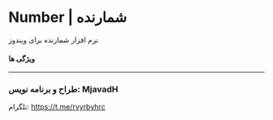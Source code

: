 # Number | شمارنده
نرم افزار شمارنده برای ویندوز

<h4>
ویژگی ها
</h4>






<hr>
<h3>
طراح و برنامه نویس: MjavadH
</h3>

تلگرام: 
<a href="https://t.me/rvyrbyhrc">https://t.me/rvyrbyhrc</a>
